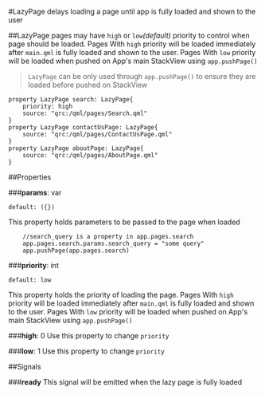 #LazyPage delays loading a page until app is fully loaded and shown to the user

##LazyPage pages may have `high` or `low`*(default)* priority to control when page should be loaded. Pages With `high` priority will be loaded immediately after `main.qml` is fully loaded and shown to the user. Pages With `low` priority will be loaded when pushed on App's main StackView using `app.pushPage()`

> `LazyPage` can be only used through  `app.pushPage()` to ensure they are loaded before pushed on StackView

    property LazyPage search: LazyPage{
	    priority: high
        source: "qrc:/qml/pages/Search.qml"
    }
    property LazyPage contactUsPage: LazyPage{
        source: "qrc:/qml/pages/ContactUsPage.qml"
    }
    property LazyPage aboutPage: LazyPage{
        source: "qrc:/qml/pages/AboutPage.qml"
    }
    
##Properties

###**params**: var

    default: ({}) 

This property holds parameters to be passed to the page when loaded

		//search_query is a property in app.pages.search
        app.pages.search.params.search_query = "some query"
        app.pushPage(app.pages.search)

###**priority**:  int

    default: low

This property holds the priority of loading the page.  Pages With `high` priority will be loaded immediately after `main.qml` is fully loaded and shown to the user. Pages With `low` priority will be loaded when pushed on App's main StackView using `app.pushPage()`

###**high**: 0
Use this property to change `priority`

###**low**: 1
Use this property to change `priority`

##Signals

###**ready**
This signal will be emitted when the lazy page is fully loaded